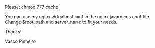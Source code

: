 Please: chmod 777 cache

You can use my nginx virtualhost conf in the nginx.javardices.conf file.
Change $root_path and server_name to fit your needs.


Thanks!

Vasco Pinheiro

